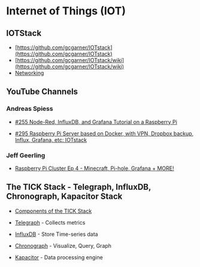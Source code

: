 # Internet of Things (IOT)

## IOTStack

* [https://github.com/gcgarner/IOTstack](https://github.com/gcgarner/IOTstack)
* [https://github.com/gcgarner/IOTstack/wiki](https://github.com/gcgarner/IOTstack/wiki)
* [Networking](https://github.com/gcgarner/IOTstack/wiki/Networking)

## YouTube Channels

### Andreas Spiess

* [#255 Node-Red, InfluxDB, and Grafana Tutorial on a Raspberry Pi](https://www.youtube.com/watch?v=JdV4x925au0)

* [#295 Raspberry Pi Server based on Docker, with VPN, Dropbox backup, Influx, Grafana, etc: IOTstack](https://www.youtube.com/watch?v=a6mjt8tWUws)

### Jeff Geerling

* [Raspberry Pi Cluster Ep 4 - Minecraft, Pi-hole, Grafana + MORE!](https://www.youtube.com/watch?v=IafVCHkJbtI&t=1551s)

## The TICK Stack - Telegraph, InfluxDB, Chronograph, Kapacitor Stack

* [Components of the TICK Stack](https://www.influxdata.com/time-series-platform/)


* [Telegraph](https://www.influxdata.com/time-series-platform/telegraf/) - Collects metrics

* [InfluxDB](https://www.influxdata.com/products/influxdb-overview/) - Store Time-series data

* [Chronograph](https://www.influxdata.com/time-series-platform/chronograf/) - Visualize, Query, Graph

* [Kapacitor](https://www.influxdata.com/time-series-platform/kapacitor/) - Data processing engine